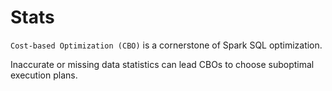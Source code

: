 # Stats

`Cost-based Optimization (CBO)` is a cornerstone of Spark SQL optimization.

Inaccurate or missing data statistics can lead CBOs to choose suboptimal execution plans.
